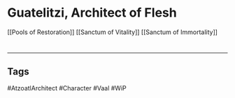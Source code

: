 # Guatelitzi, Architect of Flesh
[[Pools of Restoration]]
[[Sanctum of Vitality]]
[[Sanctum of Immortality]]

#
---
## Tags
#AtzoatlArchitect
#Character
#Vaal
#WiP 
